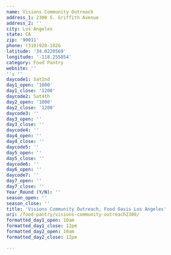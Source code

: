```yaml
---
name: Visions Community Outreach
address_1: 2300 S. Griffith Avenue
address_2: ''
city: Los Angeles
state: CA
zip: '90011'
phone: (310)920-1026
latitude: '34.0220569'
longitude: '-118.255854'
category: Food Pantry
website: ''
'': ''
daycode1: Sat2nd
day1_open: '1000'
day1_close: '1200'
daycode2: Sat4th
day2_open: '1000'
day2_close: '1200'
daycode3: ''
day3_open: ''
day3_close: ''
daycode4: ''
day4_open: ''
day4_close: ''
daycode5: ''
day5_open: ''
day5_close: ''
daycode6: ''
day6_open: ''
daycode7: ''
day7_open: ''
day7_close: ''
Year_Round (Y/N): ''
season_open: ''
season_close: ''
title: 'Visions Community Outreach, Food Oasis Los Angeles'
uri: /food-pantry/visions-community-outreach2300/
formatted_day1_open: 10am
formatted_day1_close: 12pm
formatted_day2_open: 10am
formatted_day2_close: 12pm

---
```

